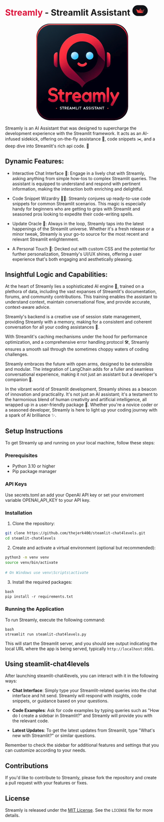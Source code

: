 <h1><span style="color: crimson;">Streamly</span> - Streamlit Assistant <img src="imgs/slogo.png" alt="Streamlit logo" width="50" style="border-radius: 25px;"/></h1>

<p align="center">
  <img src="imgs/streamly_readme.png" alt="Streamly image" width="300" style="border-radius: 45px;"/>
</p>

Streamly is an AI Assistant that was designed to supercharge the development experience with the Streamlit framework. It acts as an AI-infused sidekick, offering on-the-fly assistance 🚀, code snippets ✂️, and a deep dive into Streamlit's rich api code. 🧪

## Dynamic Features:

- Interactive Chat Interface 💬: Engage in a lively chat with Streamly, asking anything from simple how-tos to complex Streamlit queries. The assistant is equipped to understand and respond with pertinent information, making the interaction both enriching and delightful.

- Code Snippet Wizardry 🧙‍♂️: Streamly conjures up ready-to-use code snippets for common Streamlit scenarios. This magic is especially handy for beginners who are getting to grips with Streamlit and seasoned pros looking to expedite their code-writing spells.

- Update Oracle 📜: Always in the loop, Streamly taps into the latest happenings of the Streamlit universe. Whether it's a fresh release or a minor tweak, Streamly is your go-to source for the most recent and relevant Streamlit enlightenment.

- A Personal Touch 🎨: Decked out with custom CSS and the potential for further personalization, Streamly's UI/UX shines, offering a user experience that's both engaging and aesthetically pleasing.

## Insightful Logic and Capabilities:

At the heart of Streamly lies a sophisticated AI engine 🤖, trained on a plethora of data, including the vast expanses of Streamlit's documentation, forums, and community contributions. This training enables the assistant to understand context, maintain conversational flow, and provide accurate, context-aware advice.

Streamly's backend is a creative use of session state management, providing Streamly with a memory, making for a consistent and coherent conversation for all your coding assistances 🧠.

With Streamlit's caching mechanisms under the hood for performance optimization, and a comprehensive error handling protocol 🛠️, Streamly ensures a smooth sail through the sometimes choppy waters of coding challenges.

Streamly embraces the future with open arms, designed to be extensible and modular. The integration of LangChain adds for a fuller and seamless conversational experience, making it not just an assistant but a developer's companion 🤝.

In the vibrant world of Streamlit development, Streamly shines as a beacon of innovation and practicality. It's not just an AI assistant; it's a testament to the harmonious blend of human creativity and artificial intelligence, all wrapped up in a user-friendly package 🎁. Whether you're a novice coder or a seasoned developer, Streamly is here to light up your coding journey with a spark of AI brilliance ✨.

## Setup Instructions

To get Streamly up and running on your local machine, follow these steps:

### Prerequisites

- Python 3.10 or higher
- Pip package manager

### API Keys

Use secrets.toml an add your OpenAI API key or set your enviroment variable OPENAI_API_KEY to your API key.

### Installation

1. Clone the repository:

```bash
git clone https://github.com/thejerk400/steamlit-chat4levels.git
cd steamlit-chat4levels
```

2. Create and activate a virtual environment (optional but recommended):
```bash
python3 -m venv venv
source venv/bin/activate

# On Windows use venv\Scripts\activate
```

3. Install the required packages:

```
bash
pip install -r requirements.txt
```

### Running the Application

To run Streamly, execute the following command:

```
bash
streamlit run steamlit-chat4levels.py
```

This will start the Streamlit server, and you should see output indicating the local URL where the app is being served, typically `http://localhost:8501`.

## Using steamlit-chat4levels

After launching steamlit-chat4levels, you can interact with it in the following ways:

- **Chat Interface**: Simply type your Streamlit-related queries into the chat interface and hit send. Streamly will respond with insights, code snippets, or guidance based on your questions.

- **Code Examples**: Ask for code examples by typing queries such as "How do I create a sidebar in Streamlit?" and Streamly will provide you with the relevant code.

- **Latest Updates**: To get the latest updates from Streamlit, type "What's new with Streamlit?" or similar questions.

Remember to check the sidebar for additional features and settings that you can customize according to your needs.

## Contributions

If you'd like to contribute to Streamly, please fork the repository and create a pull request with your features or fixes.

## License

Streamly is released under the [MIT License](LICENSE). See the `LICENSE` file for more details.
